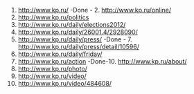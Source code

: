 1. http://www.kp.ru/
    -Done - 2. http://www.kp.ru/online/
3. http://www.kp.ru/politics
4. http://www.kp.ru/daily/elections2012/
5. http://www.kp.ru/daily/26001.4/2928090/
6. http://www.kp.ru/daily/press/
    -Done - 7. http://www.kp.ru/daily/press/detail/10596/
8. http://www.kp.ru/daily/friday/
9. http://www.kp.ru/action
    -Done-10. http://www.kp.ru/about/
11. http://www.kp.ru/photo/
12. http://www.kp.ru/video/
13. http://www.kp.ru/video/484608/